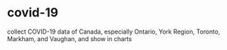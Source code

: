 # covid-19
collect COVID-19 data of Canada, especially Ontario, York Region, Toronto, Markham, and Vaughan, and show in charts
